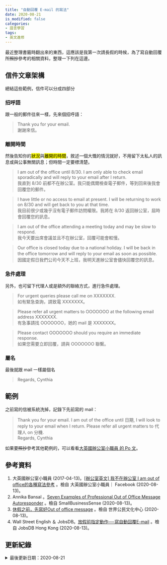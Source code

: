 ```yaml
---
title: "自動回覆 E-mail 的寫法"
date: 2020-08-21
is_modified: false
categories:
- 語言學習
tags:
- 英文進修
--- 
```

 
最近整理書籤時翻出來的東西，這應該是我第一次請長假的時候，為了寫自動回覆所~~照抄~~參考的相關資料，整理一下列在這邊。

<!--more-->


## 信件文章架構
總結這些範例，信件可以分成四部分


### 招呼語
跟一般的郵件往來一樣，先來個招呼語：

> Thank you for your email. <br>
> 謝謝來信。


### 離開時間
然後告知你的<mark>狀況</mark>與<mark>離開的時間</mark>，敘述一個大慨的情況就好，不用留下太私人的訊息或與公事無關訊息；但時間一定要標清楚。
 
> I am out of the office until 8/30. I am only able to check email sporadically and will reply to your email after I return. <br> 
> 我直到 8/30 前都不在辦公室。我只能偶爾檢查電子郵件，等到回來後我會回覆您的郵件。
    
> I have little or no access to email at present. I will be returning to work on 8/30 and will get back to you at that time.<br>
> 我目前很少或幾乎沒有電子郵件訪問權限。我將在 8/30 返回辦公室，屆時會回覆您的訊息。
    
> I am out of the office attending a meeting today and may be slow to respond. <br>
> 我今天要出席會議並且不在辦公室，回覆可能會較慢。
  
> Our office is closed today due to a national holiday. I will be back in the office tomorrow and will reply to your email as soon as possible.　<br>
> 因國定假日我們公司今天不上班，我明天進辦公室會儘快回覆您的訊息。


### 急件處理
另外，也可留下代理人或是額外的聯絡方式，進行急件處理。

> For urgent queries please call me on XXXXXXX. <br>
> 如有緊急查詢，請致電 XXXXXXX。


> Please refer all urgent matters to OOOOOOO at the following email address XXXXXXX. <br>
> 有急事請找 OOOOOOO，她的 mail 是 XXXXXXX。

> Please contact OOOOOOO should you require an immediate response. <br>
> 如果您需要立即回覆，請與 OOOOOOO 聯繫。



### 屬名
最後就跟 mail 一樣屬個名
> Regards, Cynthia



## 範例
之前寫的信被系統洗掉，記錄下先前寫的 mail：
> Thank you for your email. I am out of the office until 日期,  I will look to reply to your email when I return. Please refer all urgent matters to 代理人 on 分機. <br>
> Regards, Cynthia
 
如果要~~照抄~~參考其他範例的，可以看看[大英國辦公室小職員 的 Po 文](https://www.facebook.com/ukcareerideas/posts/1235998673179509:0)。
 


## 參考資料 
1. 大英國辦公室小職員 (2017-04-13)。[[辦公室英文] 我不在辦公室 I am out of office的各種寫法參考](https://www.facebook.com/ukcareerideas/posts/1235998673179509:0) 。檢自 大英國辦公室小職員｜ Facebook (2020-08-13)。
2. Annika Bansal 。[Seven Examples of Professional Out of Office Message Autoresponder](http://small-bizsense.com/professional-out-of-office-autoresponder-email-messages/) 。檢自 SmallBusinessSense (2020-08-13)。
3. [休假之前，先寫好Out of office message](https://www.core-corner.com/Web/Main.php?stat=a_2w3WP6d) 。檢自 世界公民文化中心 (2020-08-13)。
4. Wall Street English ＆ JobsDB。[放假前指定動作──寫自動回覆E-mail](https://hk.jobsdb.com/en-hk/articles/%E6%94%BE%E5%81%87%E5%89%8D%E6%8C%87%E5%AE%9A%E5%8B%95%E4%BD%9C-%E5%AF%AB%E8%87%AA%E5%8B%95%E5%9B%9E%E8%A6%86emai/) 。檢自 JobsDB Hong Kong (2020-08-13)。



## 更新紀錄
<details class="update_stamp">
  <summary>最後更新日期：2020-08-21</summary>
  <ul>
    <li>2020-08-21 發布</li>
    <li>2020-08-13 完稿</li>
    <li>2020-08-13 起稿</li>
  </ul>
</details>